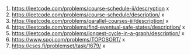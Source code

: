 1. https://leetcode.com/problems/course-schedule-ii/descryption                     x
2. https://leetcode.com/problems/course-schedule/description/                       x
3. https://leetcode.com/problems/parallel-courses-iii/description/                  x
4. https://leetcode.com/problems/find-eventual-safe-states/description/             x
5. https://leetcode.com/problems/longest-cycle-in-a-graph/description/              x
6. https://www.spoj.com/problems/TOPOSORT/                                          x
7. https://cses.fi/problemset/task/1679/                                            x
